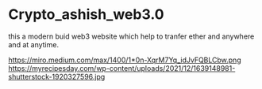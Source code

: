 # Crypto_ashish_web3.0
this a modern buid web3 website which help to tranfer ether and anywhere and at anytime.


https://miro.medium.com/max/1400/1*0n-XqrM7Yq_idJvFQBLCbw.png
https://myrecipesday.com/wp-content/uploads/2021/12/1639148981-shutterstock-1920327596.jpg




